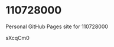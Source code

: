 # 110728000
Personal GitHub Pages site for 110728000





































































sXcqCm0
